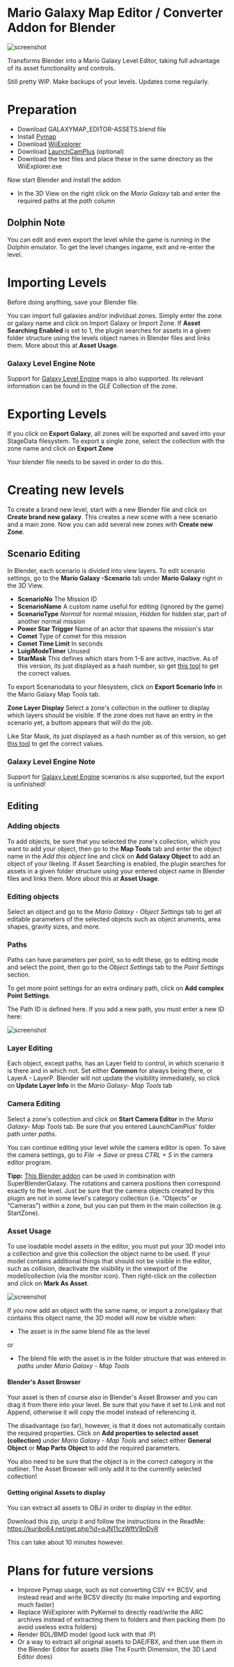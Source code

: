 # Mario Galaxy Map Editor / Converter Addon for Blender

![screenshot](pictureC.png)

Transforms Blender into a Mario Galaxy Level Editor, taking full advantage of its asset functionality and controls.

Still pretty WIP. Make backups of your levels. Updates come regularly.

# Preparation

- Download GALAXYMAP_EDITOR-ASSETS.blend file
- Install [Pymap](https://github.com/SunakazeKun/pyjmap)
- Download [WiiExplorer](https://github.com/SuperHackio/WiiExplorer)
- Download [LaunchCamPlus](https://github.com/SuperHackio/LaunchCamPlus) (optional)
- Download the text files and place these in the same directory as the WiiExplorer.exe

Now start Blender and install the addon
- In the 3D View on the right click on the *Mario Galaxy* tab and enter the required paths at the *path* column

## Dolphin Note

You can edit and even export the level while the game is running in the Dolphin emulator. To get the level changes ingame, exit and re-enter the level.

# Importing Levels

Before doing anything, save your Blender file.

You can import full galaxies and/or individual zones. Simply enter the zone or galaxy name and click on Import Galaxy or Import Zone.
If **Asset Searching Enabled** is set to 1, the plugin searches for assets in a given folder structure using the levels object names in Blender files and links them. More about this at **Asset Usage**.

### Galaxy Level Engine Note

Support for [Galaxy Level Engine](https://github.com/SuperHackio/GalaxyLevelEngine) maps is also supported. Its relevant information can be found in the *GLE* Collection of the zone.


# Exporting Levels

If you click on **Export Galaxy**, all zones will be exported and saved into your StageData filesystem. To export a single zone, select the collection with the zone name and click on **Export Zone**

Your blender file needs to be saved in order to do this.
# Creating new levels

To create a brand new level, start with a new Blender file and click on **Create brand new galaxy**. This creates a new scene with a new scenario and a main zone. Now you can add several new zones with **Create new Zone**.

## Scenario Editing

In Blender, each scenario is divided into view layers. To edit scenario settings, go to the **Mario Galaxy -Scenario** tab under **Mario Galaxy** right in the 3D View.

- **ScenarioNo** The Mission ID
- **ScenarioName** A custom name useful for editing (ignored by the game)
- **ScenarioType** *Normal* for normal mission, *Hidden* for hidden star, part of another normal mission
- **Power Star Trigger** Name of an actor that spawns the mission's star
- **Comet** Type of comet for this mission
- **Comet Time Limit** In seconds
- **LuigiModeTimer** Unused
- **StarMask** This defines which stars from 1-6 are active, inactive. As of this version, its just displayed as a hash number, so get [this tool](https://kuribo64.net/get.php?id=0WxWiGQe9elhns2b) to get the correct values.

To export Scenariodata to your filesystem, click on **Export Scenario Info** in the Mario Galaxy Map Tools tab.

**Zone Layer Display**
Select a zone's collection in the outliner to display which layers should be visible. If the zone does not have an entry in the scenario yet, a buttom appears that will do the job.

Like Star Mask, its just displayed as a hash number as of this version, so get [this tool](https://kuribo64.net/get.php?id=0WxWiGQe9elhns2b) to get the correct values.

### Galaxy Level Engine Note
Support for [Galaxy Level Engine](https://github.com/SuperHackio/GalaxyLevelEngine) scenarios is also supported, but the export is unfinished!

## Editing

### Adding objects
To add objects, be sure that you selected the zone's collection, which you want to add your object, then go to the **Map Tools** tab and enter the object name in the *Add this object* line and click on **Add Galaxy Object** to add an object of your likeling. If Asset Searching is enabled, the plugin searches for assets in a given folder structure using your entered object name in Blender files and links them. More about this at **Asset Usage**.

### Editing objects
Select an object and go to the *Mario Galaxy - Object Settings* tab to get all editable parameters of the selected objects such as object aruments, area shapes, gravity sizes, and more.

### Paths

Paths can have parameters per point, so to edit these, go to editing mode and select the point, then go to the *Object Settings* tab to the *Point Settings* section.

To get more point settings for an extra ordinary path, click on **Add complex Point Settings**.

The Path ID is defined here. If you add a new path, you must enter a new ID here:

![screenshot](pictureB.png)

### Layer Editing

Each object, except paths, has an Layer field to control, in which scenario it is there and in which not. Set either **Common** for always being there, or LayerA - LayerP. Blender will not update the visibility immediately, so click on **Update Layer Info** in the *Mario Galaxy- Map Tools* tab

### Camera Editing

Select a zone's collection and click on **Start Camera Editor** in the *Mario Galaxy- Map Tools* tab. Be sure that you entered LaunchCamPlus' folder path unter *paths*.

You can continue editing your level while the camera editor is open. To save the camera settings, go to *File -> Save* or press *CTRL + S* in the camera editor program.

**Tipp:** [This Blender addon](https://github.com/Louiskovski/SuperMarioGalaxy_BlenderCameraPlugin) can be used in combination with SuperBlenderGalaxy. The rotations and camera positions then correspond exactly to the level. Just be sure that the camera objects created by this plugin are not in some level's category collection (i.e. “Objects” or “Cameras”) within a zone, but you can put them in the main collection (e.g. StartZone).

### Asset Usage

To use loadable model assets in the editor, you must put your 3D model into a collection and give this collection the object name to be used. If your model contains additional things that should not be visible in the editor, such as collision, deactivate the visibility in the viewport of the model/collection (via the monitor icon). Then right-click on the collection and click on **Mark As Asset**.

![screenshot](pictureA.png)

If you now add an object with the same name, or import a zone/galaxy that contains this object name, the 3D model will now be visible when:

- The asset is in the same blend file as the level

or

- The blend file with the asset is in the folder structure that was entered in *paths* under *Mario Galaxy - Map Tools*

#### Blender's Asset Browser

Your asset is then of course also in Blender's Asset Browser and you can drag it from there into your level. Be sure that you have it set to Link and not Append, otherwise it will copy the model instead of referencing it.

The disadvantage (so far), however, is that it does not automatically contain the required properties. Click on **Add properties to selected asset (collection)** under *Mario Galaxy - Map Tools* and select either **General Object** or **Map Parts Object** to add the required parameters.

You also need to be sure that the object is in the correct category in the outliner. The Asset Browser will only add it to the currently selected collection!

#### Getting original Assets to display

You can extract all assets to OBJ in order to display in the editor.

Download this zip, unzip it and follow the instructions in the ReadMe:
https://kuribo64.net/get.php?id=qJN11czWftV9nDvR

This can take about 10 minutes however.

# Plans for future versions

- Improve Pymap usage, such as not converting CSV <-> BCSV, and instead read and write BCSV directly (to make importing and exporting much faster)
- Replace WiiExplorer with PyKernel to directly read/write the ARC archives instead of extracting them to folders and then packing them (to avoid useless extra folders)
- Render BDL/BMD model (good luck with that :P)
- Or a way to extract all original assets to DAE/FBX, and then use them in the Blender Editor for assets (like The Fourth Dimension, the 3D Land Editor does)


